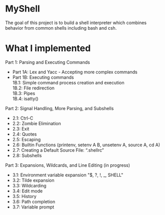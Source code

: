 # MyShell
The goal of this project is to build a shell interpreter which combines behavior from common shells including bash and csh.

# What I implemented
Part 1: Parsing and Executing Commands
- Part 1A: Lex and Yacc - Accepting more complex commands
- Part 1B: Executing commands <br>
  1B.1: Simple command process creation and execution <br>
  1B.2: File redirection<br>
  1B.3: Pipes <br>
  1B.4: isatty() <br>

Part 2: Signal Handling, More Parsing, and Subshells
- 2.1: Ctrl-C
- 2.2: Zombie Elimination
- 2.3: Exit
- 2.4: Quotes
- 2.5: Escaping
- 2.6: Builtin Functions (printenv, setenv A B, unsetenv A, source A, cd A)
- 2.7: Creating a Default Source File: “.shellrc”
- 2.8: Subshells

Part 3: Expansions, Wildcards, and Line Editing (in progress)
- 3.1: Environment variable expansion "$, ?, !, _, SHELL"
- 3.2: Tilde expansion
- 3.3: Wildcarding
- 3.4: Edit mode
- 3.5: History
- 3.6: Path completion
- 3.7: Variable prompt
